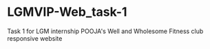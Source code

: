 # LGMVIP-Web_task-1
Task 1 for LGM internship
POOJA's Well and Wholesome Fitness club responsive website
